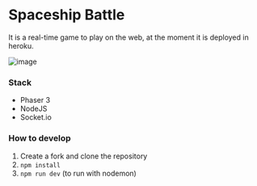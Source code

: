 # Spaceship Battle
It is a real-time game to play on the web, at the moment it is deployed in heroku.

![image](./readme_src/game.gif)

### Stack

- Phaser 3
- NodeJS
- Socket.io

### How to develop

1. Create a fork and clone the repository
2. `npm install`
3. `npm run dev` (to run with nodemon)